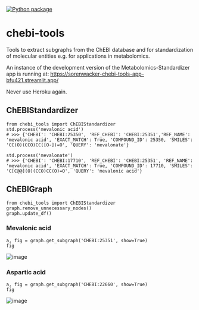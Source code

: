 [![Python package](https://github.com/sorenwacker/chebi-tools/actions/workflows/python-package.yml/badge.svg)](https://github.com/sorenwacker/chebi-tools/actions/workflows/python-package.yml)

# chebi-tools

Tools to extract subgraphs from the ChEBI database and for standardization of molecular entities e.g. for applications in metabolomics.

An instance of the development version of the Metabolomics-Standardizer app is running at: https://sorenwacker-chebi-tools-app-bfu421.streamlit.app/ 

Never use Heroku again.


## ChEBIStandardizer

    from chebi_tools import ChEBIStandardizer
    std.process('mevalonic acid')
    # >>> {'CHEBI': 'CHEBI:25350', 'REF_CHEBI': 'CHEBI:25351','REF_NAME': 'mevalonic acid', 'EXACT_MATCH': True, 'COMPOUND_ID': 25350, 'SMILES': 'CC(O)(CCO)CC([O-])=O', 'QUERY': 'mevalonate'}
    
    std.process('mevalonate')
    # >>> {'CHEBI': 'CHEBI:17710', 'REF_CHEBI': 'CHEBI:25351', 'REF_NAME': 'mevalonic acid', 'EXACT_MATCH': True, 'COMPOUND_ID': 17710, 'SMILES': 'C[C@@](O)(CCO)CC(O)=O', 'QUERY': 'mevalonic acid'}
   
   
## ChEBIGraph

    from chebi_tools import ChEBIStandardizer
    graph.remove_unnecessary_nodes()
    graph.update_df()

### Mevalonic acid

    a, fig = graph.get_subgraph('CHEBI:25351', show=True)
    fig

![image](https://user-images.githubusercontent.com/3391614/216475726-f89e211c-bc4e-4288-a670-5415852ed1ed.png)


### Aspartic acid

    a, fig = graph.get_subgraph('CHEBI:22660', show=True)
    fig

![image](https://user-images.githubusercontent.com/3391614/216479405-9824c30d-dcf7-4ae9-9973-daccf0744111.png)
